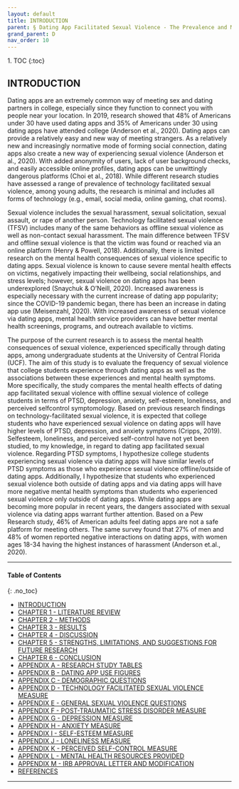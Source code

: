 ```yaml
---
layout: default
title: INTRODUCTION
parent: § Dating App Facilitated Sexual Violence - The Prevalence and Mental Health Effects  
grand_parent: D 
nav_order: 10
---
```

<style>
.dont-break-out {
  /* These are technically the same, but use both */
  overflow-wrap: break-word;
  word-wrap: break-word;

     -ms-word-break: break-all;
  /* This is the dangerous one in WebKit, as it breaks things wherever */
  word-break: break-all;
  /* Instead use this non-standard one: */
  word-break: break-word;
}

.youtube-container {
    position: relative;
    width: 100%;
    height: 0;
    padding-bottom: 56.25%;
}
.youtube-video {
    position: absolute;
    top: 0;
    left: 0;
    width: 100%;
    height: 100%;
}

</style>

<div class="dont-break-out" markdown="1">
1. TOC
{:toc}

## INTRODUCTION
Dating apps are an extremely common way of meeting sex and dating partners in college, especially since they function to connect you with people near your location. In 2019, research showed that 48% of Americans under 30 have used dating apps and 35% of Americans under 30 using dating apps have attended college (Anderson et al., 2020). Dating apps can provide a relatively easy and new way of meeting strangers. As a relatively new and increasingly normative mode of forming social connection, dating apps also create a new way of experiencing sexual violence (Anderson et al., 2020). With added anonymity of users, lack of user background checks, and easily accessible online profiles, dating apps can be unwittingly dangerous platforms (Choi et al., 2018). While different research studies have assessed a range of prevalence of technology facilitated sexual violence, among young adults, the research is minimal and includes all forms of technology (e.g., email, social media, online gaming, chat rooms).

Sexual violence includes the sexual harassment, sexual solicitation, sexual assault, or rape of another person. Technology facilitated sexual violence (TFSV) includes many of the same behaviors as offline sexual violence as well as non-contact sexual harassment. The main difference between TFSV and offline sexual violence is that the victim was found or reached via an online platform (Henry & Powell, 2018). Additionally, there is limited research on the mental health consequences of sexual violence specific to dating apps. Sexual violence is known to cause severe mental health effects on victims, negatively impacting their wellbeing, social relationships, and stress levels; however, sexual violence on dating apps has been underexplored (Snaychuk & O’Neill, 2020). Increased awareness is especially necessary with the current increase of dating app popularity; since the COVID-19 pandemic began, there has been an increase in dating app use (Meisenzahl, 2020). With increased awareness of sexual violence via dating apps, mental health service providers can have better mental health screenings, programs, and outreach available to victims.

The purpose of the current research is to assess the mental health consequences of sexual violence, experienced specifically through dating apps, among undergraduate students at the University of Central Florida (UCF). The aim of this study is to evaluate the frequency of sexual violence that college students experience through dating apps as well as the associations between these experiences and mental health symptoms. More specifically, the study compares the mental health effects of dating app facilitated sexual violence with offline sexual violence of college students in terms of PTSD, depression, anxiety, self-esteem, loneliness, and perceived selfcontrol symptomology. Based on previous research findings on technology-facilitated sexual violence, it is expected that college students who have experienced sexual violence on dating apps will have higher levels of PTSD, depression, and anxiety symptoms (Cripps, 2019). Selfesteem, loneliness, and perceived self-control have not yet been studied, to my knowledge, in regard to dating app facilitated sexual violence. Regarding PTSD symptoms, I hypothesize college students experiencing sexual violence via dating apps will have similar levels of PTSD symptoms as those who experience sexual violence offline/outside of dating apps. Additionally, I hypothesize that students who experienced sexual violence both outside of dating apps and via dating apps will have more negative mental health symptoms than students who experienced sexual violence only outside of dating apps. While dating apps are becoming more popular in recent years, the dangers associated with sexual violence via dating apps warrant further attention. Based on a Pew Research study, 46% of American adults feel dating apps are not a safe platform for meeting others. The same survey found that 27% of men and 48% of women reported negative interactions on dating apps, with women ages 18-34 having the highest instances of harassment (Anderson et.al., 2020).

***

#### Table of Contents
{: .no_toc}

<ul><li> <a href="/docs/D/dating-app-facilitated-sexual-violence-the-prevalence-and-mental-health-effects-1/">INTRODUCTION</a></li><li> <a href="/docs/D/dating-app-facilitated-sexual-violence-the-prevalence-and-mental-health-effects-2/">CHAPTER 1 - LITERATURE REVIEW</a></li><li> <a href="/docs/D/dating-app-facilitated-sexual-violence-the-prevalence-and-mental-health-effects-3/">CHAPTER 2 - METHODS</a></li><li> <a href="/docs/D/dating-app-facilitated-sexual-violence-the-prevalence-and-mental-health-effects-4/">CHAPTER 3 - RESULTS</a></li><li> <a href="/docs/D/dating-app-facilitated-sexual-violence-the-prevalence-and-mental-health-effects-5/">CHAPTER 4 - DISCUSSION</a></li><li> <a href="/docs/D/dating-app-facilitated-sexual-violence-the-prevalence-and-mental-health-effects-6/">CHAPTER 5 - STRENGTHS, LIMITATIONS, AND SUGGESTIONS FOR FUTURE RESEARCH</a></li><li> <a href="/docs/D/dating-app-facilitated-sexual-violence-the-prevalence-and-mental-health-effects-7/">CHAPTER 6 - CONCLUSION</a></li><li> <a href="/docs/D/dating-app-facilitated-sexual-violence-the-prevalence-and-mental-health-effects-8/">APPENDIX A - RESEARCH STUDY TABLES</a></li><li> <a href="/docs/D/dating-app-facilitated-sexual-violence-the-prevalence-and-mental-health-effects-9/">APPENDIX B - DATING APP USE FIGURES</a></li><li> <a href="/docs/D/dating-app-facilitated-sexual-violence-the-prevalence-and-mental-health-effects-10/">APPENDIX C - DEMOGRAPHIC QUESTIONS</a></li><li> <a href="/docs/D/dating-app-facilitated-sexual-violence-the-prevalence-and-mental-health-effects-11/">APPENDIX D - TECHNOLOGY FACILITATED SEXUAL VIOLENCE MEASURE</a></li><li> <a href="/docs/D/dating-app-facilitated-sexual-violence-the-prevalence-and-mental-health-effects-12/">APPENDIX E - GENERAL SEXUAL VIOLENCE QUESTIONS</a></li><li> <a href="/docs/D/dating-app-facilitated-sexual-violence-the-prevalence-and-mental-health-effects-13/">APPENDIX F - POST-TRAUMATIC STRESS DISORDER MEASURE</a></li><li> <a href="/docs/D/dating-app-facilitated-sexual-violence-the-prevalence-and-mental-health-effects-14/">APPENDIX G - DEPRESSION MEASURE</a></li><li> <a href="/docs/D/dating-app-facilitated-sexual-violence-the-prevalence-and-mental-health-effects-15/">APPENDIX H - ANXIETY MEASURE</a></li><li> <a href="/docs/D/dating-app-facilitated-sexual-violence-the-prevalence-and-mental-health-effects-16/">APPENDIX I - SELF-ESTEEM MEASURE</a></li><li> <a href="/docs/D/dating-app-facilitated-sexual-violence-the-prevalence-and-mental-health-effects-17/">APPENDIX J - LONELINESS MEASURE</a></li><li> <a href="/docs/D/dating-app-facilitated-sexual-violence-the-prevalence-and-mental-health-effects-18/">APPENDIX K - PERCEIVED SELF-CONTROL MEASURE</a></li><li> <a href="/docs/D/dating-app-facilitated-sexual-violence-the-prevalence-and-mental-health-effects-19/">APPENDIX L - MENTAL HEALTH RESOURCES PROVIDED</a></li><li> <a href="/docs/D/dating-app-facilitated-sexual-violence-the-prevalence-and-mental-health-effects-20/">APPENDIX M - IRB APPROVAL LETTER AND MODIFICATION</a></li><li> <a href="/docs/D/dating-app-facilitated-sexual-violence-the-prevalence-and-mental-health-effects-21/">REFERENCES</a></li></ul>

***

</div>
